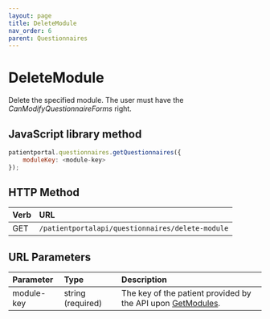 ```yaml
---
layout: page
title: DeleteModule
nav_order: 6
parent: Questionnaires
---
```


# DeleteModule

Delete the specified module. The user must have the _CanModifyQuestionnaireForms_ right.

## JavaScript library method

```javascript
patientportal.questionnaires.getQuestionnaires({
    moduleKey: <module-key>
});
```

## HTTP Method

| Verb | URL                                               |
|:-----|:--------------------------------------------------|
| GET | `/patientportalapi/questionnaires/delete-module` |

## URL Parameters

| Parameter | Type   | Description                                                 |
|:----------|:-------|:------------------------------------------------------------|
| module-key | string (required) | The key of the patient provided by the API upon [GetModules](../questionnaires/getmodules). |
